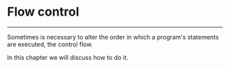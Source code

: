 # Flow control
---

Sometimes is necessary to alter the order in which a program's statements
are executed, the control flow.

In this chapter we will discuss how to do it.
